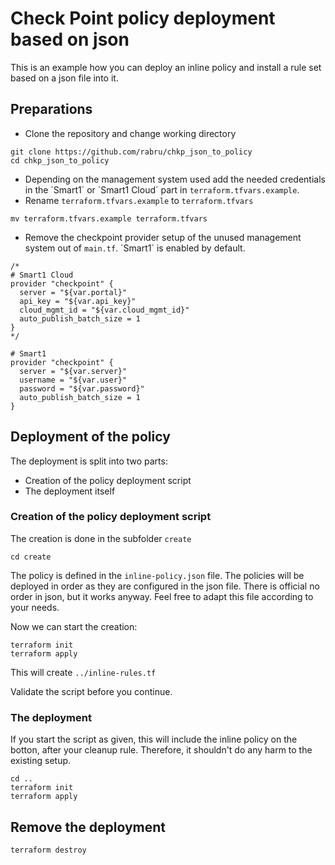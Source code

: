 # Check Point policy deployment based on json

This is an example how you can deploy an inline policy and install a rule set based on a json file into it.

## Preparations 

- Clone the repository and change working directory
```
git clone https://github.com/rabru/chkp_json_to_policy
cd chkp_json_to_policy
```

- Depending on the management system used add the needed credentials in the ´Smart1´ or ´Smart1 Cloud´ part in `terraform.tfvars.example`.
- Rename `terraform.tfvars.example` to `terraform.tfvars`
```
mv terraform.tfvars.example terraform.tfvars
```

- Remove the checkpoint provider setup of the unused management system out of `main.tf`. ´Smart1´ is enabled by default.

```
/*
# Smart1 Cloud
provider "checkpoint" {
  server = "${var.portal}"
  api_key = "${var.api_key}"
  cloud_mgmt_id = "${var.cloud_mgmt_id}"
  auto_publish_batch_size = 1
}
*/

# Smart1
provider "checkpoint" {
  server = "${var.server}"
  username = "${var.user}"
  password = "${var.password}"
  auto_publish_batch_size = 1
}
```

## Deployment of the policy

The deployment is split into two parts:
- Creation of the policy deployment script
- The deployment itself

### Creation of the policy deployment script

The creation is done in the subfolder `create`
```
cd create
```

The policy is defined in the `inline-policy.json` file. The policies will be deployed in order as they are configured in the json file. There is official no order in json, but it works anyway. Feel free to adapt this file according to your needs.

Now we can start the creation:

```
terraform init
terraform apply
```

This will create `../inline-rules.tf`

Validate the script before you continue.

### The deployment

If you start the script as given, this will include the inline policy on the botton, after your cleanup rule. Therefore, it shouldn't do any harm to the existing setup.

```
cd ..
terraform init
terraform apply
```

## Remove the deployment


```
terraform destroy
```


